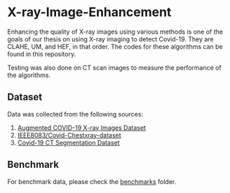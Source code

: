 # X-ray-Image-Enhancement  
Enhancing the quality of X-ray images using various methods is one of the goals of our thesis on using X-ray imaging to detect Covid-19. They are CLAHE, UM, and HEF, in that order. The codes for these algorithms can be found in this repository.

Testing was also done on CT scan images to measure the performance of the algorithms.
## Dataset  
Data was collected from the following sources:

 1. [Augmented COVID-19 X-ray Images Dataset](https://data.mendeley.com/datasets/2fxz4px6d8/4?fbclid=IwAR1-7Gsz9nPkFov9jOcVIKM-Iv8Ev8DzHYqmHB5m1tPbJyH--yP2iqAT7YA)
 2. [IEEE8083/Covid-Chestxray-dataset](https://github.com/ieee8023/covid-chestxray-dataset)
 3. [Covid-19 CT Segmentation Dataset](https://medicalsegmentation.com/covid19/)


## Benchmark
For benchmark data, please check the [benchmarks](benchmarks) folder.